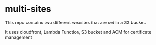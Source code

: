 # multi-sites

This repo contains two different websites that are set in a S3 bucket.

It uses cloudfront, Lambda Function, S3 bucket and ACM for certificate management
